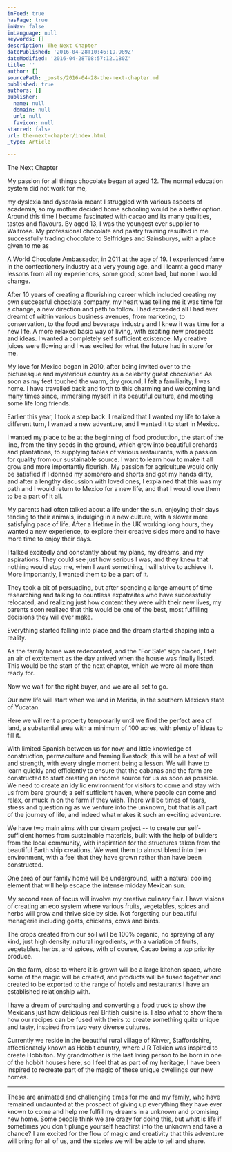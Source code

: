 ```yaml
---
inFeed: true
hasPage: true
inNav: false
inLanguage: null
keywords: []
description: The Next Chapter
datePublished: '2016-04-28T10:46:19.989Z'
dateModified: '2016-04-28T08:57:12.180Z'
title: ''
author: []
sourcePath: _posts/2016-04-28-the-next-chapter.md
published: true
authors: []
publisher:
  name: null
  domain: null
  url: null
  favicon: null
starred: false
url: the-next-chapter/index.html
_type: Article

---
```

The Next Chapter

My passion for all things chocolate began at aged 12\. The normal education system did not work for me,

my dyslexia and dyspraxia meant I struggled with various aspects of academia, so my mother decided home schooling would be a better option. Around this time I became fascinated with cacao and its many qualities, tastes and flavours. By aged 13, I was the youngest ever supplier to Waitrose. My professional chocolate and pastry training resulted in me successfully trading chocolate to Selfridges and Sainsburys, with a place given to me as

A World Chocolate Ambassador, in 2011 at the age of 19\. I experienced fame in the confectionery industry at a very young age, and I learnt a good many lessons from all my experiences, some good, some bad, but none I would change.

After 10 years of creating a flourishing career which included creating my own successful chocolate company, my heart was telling me it was time for a change, a new direction and path to follow. I had exceeded all I had ever dreamt of within various business avenues, from marketing, to conservation, to the food and beverage industry and I knew it was time for a new life. A more relaxed basic way of living, with exciting new prospects and ideas. I wanted a completely self sufficient existence. My creative juices were flowing and I was excited for what the future had in store for me.

My love for Mexico began in 2010, after being invited over to the picturesque and mysterious country as a celebrity guest chocolatier. As soon as my feet touched the warm, dry ground, I felt a familiarity; I was home. I have travelled back and forth to this charming and welcoming land many times since, immersing myself in its beautiful culture, and meeting some life long friends.

Earlier this year, I took a step back. I realized that I wanted my life to take a different turn, I wanted a new adventure, and I wanted it to start in Mexico.

I wanted my place to be at the beginning of food production, the start of the line, from the tiny seeds in the ground, which grow into beautiful orchards and plantations, to supplying tables of various restaurants, with a passion for quality from our sustainable source. I want to learn how to make it all grow and more importantly flourish. My passion for agriculture would only be satisfied if I donned my sombrero and shorts and got my hands dirty, and after a lengthy discussion with loved ones, I explained that this was my path and I would return to Mexico for a new life, and that I would love them to be a part of It all.

My parents had often talked about a life under the sun, enjoying their days tending to their animals, indulging in a new culture, with a slower more satisfying pace of life. After a lifetime in the UK working long hours, they wanted a new experience, to explore their creative sides more and to have more time to enjoy their days.

I talked excitedly and constantly about my plans, my dreams, and my aspirations. They could see just how serious I was, and they knew that nothing would stop me, when I want something, I will strive to achieve it. More importantly, I wanted them to be a part of it.

They took a bit of persuading, but after spending a large amount of time researching and talking to countless expatraites who have successfully relocated, and realizing just how content they were with their new lives, my parents soon realized that this would be one of the best, most fulfilling decisions they will ever make.

Everything started falling into place and the dream started shaping into a reality.

As the family home was redecorated, and the "For Sale' sign placed, I felt an air of excitement as the day arrived when the house was finally listed. This would be the start of the next chapter, which we were all more than ready for.

Now we wait for the right buyer, and we are all set to go.

Our new life will start when we land in Merida, in the southern Mexican state of Yucatan.

Here we will rent a property temporarily until we find the perfect area of land, a substantial area with a minimum of 100 acres, with plenty of ideas to fill it.

With limited Spanish between us for now, and little knowledge of construction, permaculture and farming livestock, this will be a test of will and strength, with every single moment being a lesson. We will have to learn quickly and efficiently to ensure that the cabanas and the farm are constructed to start creating an income source for us as soon as possible. We need to create an idyllic environment for visitors to come and stay with us from bare ground; a self sufficient haven, where people can come and relax, or muck in on the farm if they wish. There will be times of tears, stress and questioning as we venture into the unknown, but that is all part of the journey of life, and indeed what makes it such an exciting adventure.

We have two main aims with our dream project -- to create our self-sufficient homes from sustainable materials, built with the help of builders from the local community, with inspiration for the structures taken from the beautiful Earth ship creations. We want them to almost blend into their environment, with a feel that they have grown rather than have been constructed.

One area of our family home will be underground, with a natural cooling element that will help escape the intense midday Mexican sun.

My second area of focus will involve my creative culinary flair. I have visions of creating an eco system where various fruits, vegetables, spices and herbs will grow and thrive side by side. Not forgetting our beautiful menagerie including goats, chickens, cows and birds. 

The crops created from our soil will be 100% organic, no spraying of any kind, just high density, natural ingredients, with a variation of fruits, vegetables, herbs, and spices, with of course, Cacao being a top priority produce.

On the farm, close to where it is grown will be a large kitchen space, where some of the magic will be created, and products will be fused together and created to be exported to the range of hotels and restaurants I have an established relationship with.

I have a dream of purchasing and converting a food truck to show the Mexicans just how delicious real British cuisine is. I also what to show them how our recipes can be fused with theirs to create something quite unique and tasty, inspired from two very diverse cultures.

Currently we reside in the beautiful rural village of Kinver, Staffordshire, affectionately known as Hobbit country, where J R Tolkien was inspired to create Hobbiton. My grandmother is the last living person to be born in one of the hobbit houses here, so I feel that as part of my heritage, I have been inspired to recreate part of the magic of these unique dwellings our new homes. 

____

These are animated and challenging times for me and my family, who have remained undaunted at the prospect of giving up everything they have ever known to come and help me fulfill my dreams in a unknown and promising new home. Some people think we are crazy for doing this, but what is life if sometimes you don't plunge yourself headfirst into the unknown and take a chance? I am excited for the flow of magic and creativity that this adventure will bring for all of us, and the stories we will be able to tell and share.